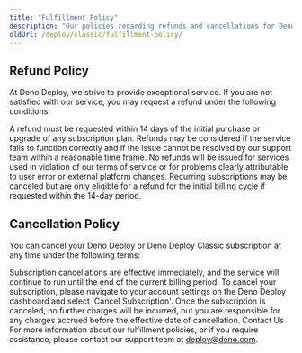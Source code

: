 ```yaml
---
title: "Fulfillment Policy"
description: "Our policies regarding refunds and cancellations for Deno Deploy."
oldUrl: /deploy/classic/fulfillment-policy/
---
```


## Refund Policy

At Deno Deploy, we strive to provide exceptional service. If you are not
satisfied with our service, you may request a refund under the following
conditions:

A refund must be requested within 14 days of the initial purchase or upgrade of
any subscription plan. Refunds may be considered if the service fails to
function correctly and if the issue cannot be resolved by our support team
within a reasonable time frame. No refunds will be issued for services used in
violation of our terms of service or for problems clearly attributable to user
error or external platform changes. Recurring subscriptions may be canceled but
are only eligible for a refund for the initial billing cycle if requested within
the 14-day period.

## Cancellation Policy

You can cancel your Deno Deploy or Deno Deploy Classic subscription at any time
under the following terms:

Subscription cancellations are effective immediately, and the service will
continue to run until the end of the current billing period. To cancel your
subscription, please navigate to your account settings on the Deno Deploy
dashboard and select 'Cancel Subscription'. Once the subscription is canceled,
no further charges will be incurred, but you are responsible for any charges
accrued before the effective date of cancellation. Contact Us For more
information about our fulfillment policies, or if you require assistance, please
contact our support team at [deploy@deno.com](mailto:deploy@deno.com).
